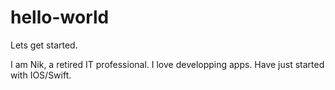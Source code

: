 # hello-world
Lets get started.

I am Nik, a retired IT professional. I love developping apps. Have just started with IOS/Swift.
